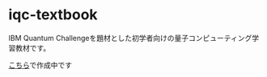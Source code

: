 # iqc-textbook
IBM Quantum Challengeを題材とした初学者向けの量子コンピューティング学習教材です。

[こちら](https://quantum-tokyo.github.io/iqc-textbook/)で作成中です
